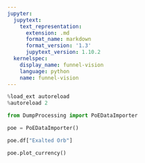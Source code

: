 ```yaml
---
jupyter:
  jupytext:
    text_representation:
      extension: .md
      format_name: markdown
      format_version: '1.3'
      jupytext_version: 1.10.2
  kernelspec:
    display_name: funnel-vision
    language: python
    name: funnel-vision
---
```


```python
%load_ext autoreload
%autoreload 2
```

```python
from DumpProcessing import PoEDataImporter
```

```python
poe = PoEDataImporter()
```

```python
poe.df["Exalted Orb"]
```

```python
poe.plot_currency()
```

```python

```
